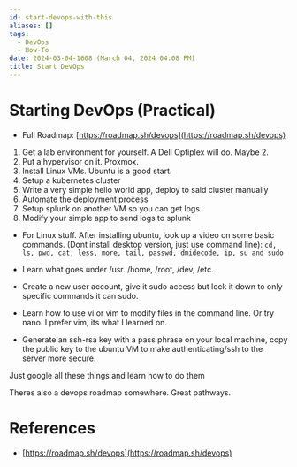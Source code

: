 ```yaml
---
id: start-devops-with-this
aliases: []
tags:
  - DevOps
  - How-To
date: 2024-03-04-1608 (March 04, 2024 04:08 PM)
title: Start DevOps
---
```

# Starting DevOps (Practical)
- Full Roadmap: [https://roadmap.sh/devops](https://roadmap.sh/devops)

1. Get a lab environment for yourself. A Dell Optiplex will do. Maybe 2.
2. Put a hypervisor on it. Proxmox.
3. Install Linux VMs. Ubuntu is a good start.
4. Setup a kubernetes cluster
5. Write a very simple hello world app, deploy to said cluster manually
6. Automate the deployment process
7. Setup splunk on another VM so you can get logs.
8. Modify your simple app to send logs to splunk

- For Linux stuff. After installing ubuntu, look up a video on some basic commands. (Dont install desktop version, just use command line):
`cd, ls, pwd, cat, less, more, tail, passwd, dmidecode, ip, su and sudo`

- Learn what goes under /usr. /home, /root, /dev, /etc.

- Create a new user account, give it sudo access but lock it down to only specific commands it can sudo.

- Learn how to use vi or vim to modify files in the command line. Or try nano. I prefer vim, its what I learned on.

- Generate an ssh-rsa key with a pass phrase on your local machine, copy the public key to the ubuntu VM to make authenticating/ssh to the server more secure.

Just google all these things and learn how to do them

Theres also a devops roadmap somewhere. Great pathways.

# References
- [https://roadmap.sh/devops](https://roadmap.sh/devops)
